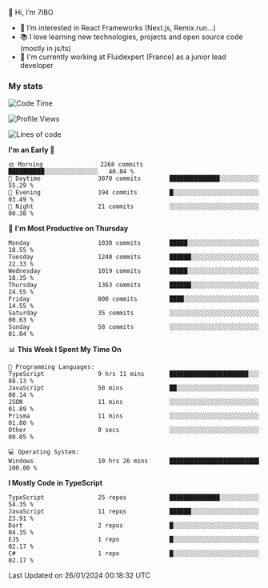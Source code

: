 👋 Hi, I’m 7IBO

- 👀 I’m interested in React Frameworks (Next.js, Remix.run...)
- 📚 I love learning new technologies, projects and open source code (mostly in js/ts)
- 💼 I'm currently working at Fluidexpert (France) as a junior lead developer

### My stats
<!--START_SECTION:waka-->
![Code Time](http://img.shields.io/badge/Code%20Time-444%20hrs%208%20mins-blue)

![Profile Views](http://img.shields.io/badge/Profile%20Views-10-blue)

![Lines of code](https://img.shields.io/badge/From%20Hello%20World%20I%27ve%20Written-6.8%20million%20lines%20of%20code-blue)

**I'm an Early 🐤** 

```text
🌞 Morning                2268 commits        ██████████░░░░░░░░░░░░░░░   40.84 % 
🌆 Daytime                3070 commits        ██████████████░░░░░░░░░░░   55.29 % 
🌃 Evening                194 commits         █░░░░░░░░░░░░░░░░░░░░░░░░   03.49 % 
🌙 Night                  21 commits          ░░░░░░░░░░░░░░░░░░░░░░░░░   00.38 % 
```
📅 **I'm Most Productive on Thursday** 

```text
Monday                   1030 commits        █████░░░░░░░░░░░░░░░░░░░░   18.55 % 
Tuesday                  1240 commits        ██████░░░░░░░░░░░░░░░░░░░   22.33 % 
Wednesday                1019 commits        █████░░░░░░░░░░░░░░░░░░░░   18.35 % 
Thursday                 1363 commits        ██████░░░░░░░░░░░░░░░░░░░   24.55 % 
Friday                   808 commits         ████░░░░░░░░░░░░░░░░░░░░░   14.55 % 
Saturday                 35 commits          ░░░░░░░░░░░░░░░░░░░░░░░░░   00.63 % 
Sunday                   58 commits          ░░░░░░░░░░░░░░░░░░░░░░░░░   01.04 % 
```


📊 **This Week I Spent My Time On** 

```text
💬 Programming Languages: 
TypeScript               9 hrs 11 mins       ██████████████████████░░░   88.13 % 
JavaScript               50 mins             ██░░░░░░░░░░░░░░░░░░░░░░░   08.14 % 
JSON                     11 mins             ░░░░░░░░░░░░░░░░░░░░░░░░░   01.89 % 
Prisma                   11 mins             ░░░░░░░░░░░░░░░░░░░░░░░░░   01.80 % 
Other                    0 secs              ░░░░░░░░░░░░░░░░░░░░░░░░░   00.05 % 

💻 Operating System: 
Windows                  10 hrs 26 mins      █████████████████████████   100.00 % 
```

**I Mostly Code in TypeScript** 

```text
TypeScript               25 repos            ██████████████░░░░░░░░░░░   54.35 % 
JavaScript               11 repos            ██████░░░░░░░░░░░░░░░░░░░   23.91 % 
Dart                     2 repos             █░░░░░░░░░░░░░░░░░░░░░░░░   04.35 % 
EJS                      1 repo              █░░░░░░░░░░░░░░░░░░░░░░░░   02.17 % 
C#                       1 repo              █░░░░░░░░░░░░░░░░░░░░░░░░   02.17 % 
```




 Last Updated on 26/01/2024 00:18:32 UTC
<!--END_SECTION:waka-->
